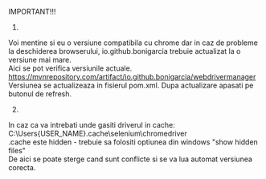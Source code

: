 IMPORTANT!!!

1.  
Voi mentine si eu o versiune compatibila cu chrome dar in caz de probleme la deschiderea browserului, io.github.bonigarcia trebuie actualizat la o versiune mai mare.  
Aici se pot verifica versiunile actuale. 
https://mvnrepository.com/artifact/io.github.bonigarcia/webdrivermanager  
Versiunea se actualizeaza in fisierul pom.xml. Dupa actualizare apasati pe butonul de refresh.    

2.    
In caz ca va intrebati unde gasiti driverul in cache:  
C:\Users\{USER_NAME}\.cache\selenium\chromedriver  
.cache este hidden - trebuie sa folositi optiunea din windows "show hidden files"  
De aici se poate sterge cand sunt conflicte si se va lua automat versiunea corecta.  
